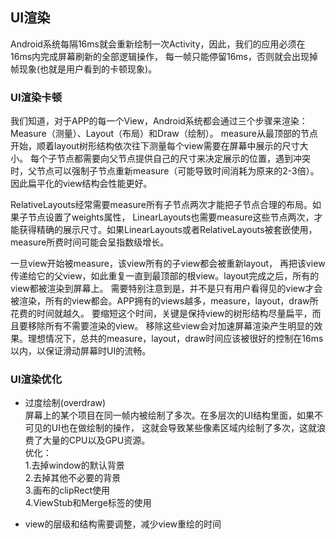 ## UI渲染

Android系统每隔16ms就会重新绘制一次Activity，因此，我们的应用必须在16ms内完成屏幕刷新的全部逻辑操作，
每一帧只能停留16ms，否则就会出现掉帧现象(也就是用户看到的卡顿现象)。

### UI渲染卡顿

我们知道，对于APP的每一个View，Android系统都会通过三个步骤来渲染：Measure（测量）、Layout（布局）和Draw（绘制）。
measure从最顶部的节点开始，顺着layout树形结构依次往下测量每个view需要在屏幕中展示的尺寸大小。
每个子节点都需要向父节点提供自己的尺寸来决定展示的位置，遇到冲突时，父节点可以强制子节点重新measure（可能导致时间消耗为原来的2-3倍）。
因此扁平化的view结构会性能更好。

RelativeLayouts经常需要measure所有子节点两次才能把子节点合理的布局。如果子节点设置了weights属性，
LinearLayouts也需要measure这些节点两次，才能获得精确的展示尺寸。如果LinearLayouts或者RelativeLayouts被套嵌使用，
measure所费时间可能会呈指数级增长。

一旦view开始被measure，该view所有的子view都会被重新layout，
再把该view传递给它的父view，如此重复一直到最顶部的根view。layout完成之后，所有的view都被渲染到屏幕上。
需要特别注意到是，并不是只有用户看得见的view才会被渲染，所有的view都会。APP拥有的views越多，measure，layout，draw所花费的时间就越久。
要缩短这个时间，关键是保持view的树形结构尽量扁平，而且要移除所有不需要渲染的view。
移除这些view会对加速屏幕渲染产生明显的效果。理想情况下，总共的measure，layout，draw时间应该被很好的控制在16ms以内，以保证滑动屏幕时UI的流畅。

### UI渲染优化

- 过度绘制(overdraw)    
  屏幕上的某个项目在同一帧内被绘制了多次。在多层次的UI结构里面，如果不可见的UI也在做绘制的操作，
  这就会导致某些像素区域内绘制了多次，这就浪费了大量的CPU以及GPU资源。     
  优化：   
  1.去掉window的默认背景     
  2.去掉其他不必要的背景     
  3.画布的clipRect使用     
  4.ViewStub和Merge标签的使用
  
- view的层级和结构需要调整，减少view重绘的时间